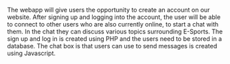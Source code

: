  The webapp will give users the opportunity to create an account on our website. 
 After signing up and logging into the account, the user will be able to connect to other users who are also currently online,
 to start a chat with them. In the chat they can discuss various topics surrounding E-Sports.
 The sign up and log in is created using PHP and the users need to be stored in a database. 
 The chat box is that users can use to send messages is created using Javascript.
